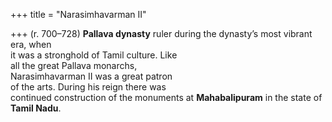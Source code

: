 +++
title = "Narasimhavarman II"

+++
(r. 700–728) **Pallava dynasty** ruler during the dynasty’s most vibrant era, when  
it was a stronghold of Tamil culture. Like  
all the great Pallava monarchs,  
Narasimhavarman II was a great patron  
of the arts. During his reign there was  
continued construction of the monuments at **Mahabalipuram** in the state of  
**Tamil Nadu**.